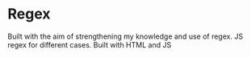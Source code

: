 # Regex
Built with the aim of strengthening my knowledge and use of regex.
JS regex for different cases. Built with HTML and JS
